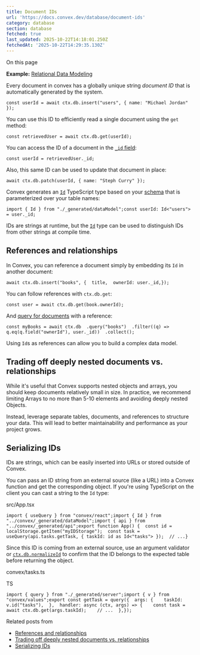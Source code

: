 ```yaml
---
title: Document IDs
url: 'https://docs.convex.dev/database/document-ids'
category: database
section: database
fetched: true
last_updated: 2025-10-22T14:18:01.250Z
fetchedAt: '2025-10-22T14:29:35.130Z'
---
```

On this page

**Example:** [Relational Data Modeling](https://github.com/get-convex/convex-demos/tree/main/relational-data-modeling)

Every document in convex has a globally unique string *document ID* that is automatically generated by the system.

```
const userId = await ctx.db.insert("users", { name: "Michael Jordan" });
```

You can use this ID to efficiently read a single document using the `get` method:

```
const retrievedUser = await ctx.db.get(userId);
```

You can access the ID of a document in the [`_id` field](/database/types#system-fields):

```
const userId = retrievedUser._id;
```

Also, this same ID can be used to update that document in place:

```
await ctx.db.patch(userId, { name: "Steph Curry" });
```

Convex generates an [`Id`](/generated-api/data-model#id) TypeScript type based on your [schema](/database/schemas) that is parameterized over your table names:

```
import { Id } from "./_generated/dataModel";const userId: Id<"users"> = user._id;
```

IDs are strings at runtime, but the [`Id`](/generated-api/data-model#id) type can be used to distinguish IDs from other strings at compile time.

## References and relationships[​](#references-and-relationships "Direct link to References and relationships")

In Convex, you can reference a document simply by embedding its `Id` in another document:

```
await ctx.db.insert("books", {  title,  ownerId: user._id,});
```

You can follow references with `ctx.db.get`:

```
const user = await ctx.db.get(book.ownerId);
```

And [query for documents](/database/reading-data/) with a reference:

```
const myBooks = await ctx.db  .query("books")  .filter((q) => q.eq(q.field("ownerId"), user._id))  .collect();
```

Using `Id`s as references can allow you to build a complex data model.

## Trading off deeply nested documents vs. relationships[​](#trading-off-deeply-nested-documents-vs-relationships "Direct link to Trading off deeply nested documents vs. relationships")

While it's useful that Convex supports nested objects and arrays, you should keep documents relatively small in size. In practice, we recommend limiting Arrays to no more than 5-10 elements and avoiding deeply nested Objects.

Instead, leverage separate tables, documents, and references to structure your data. This will lead to better maintainability and performance as your project grows.

## Serializing IDs[​](#serializing-ids "Direct link to Serializing IDs")

IDs are strings, which can be easily inserted into URLs or stored outside of Convex.

You can pass an ID string from an external source (like a URL) into a Convex function and get the corresponding object. If you're using TypeScript on the client you can cast a string to the `Id` type:

src/App.tsx

```
import { useQuery } from "convex/react";import { Id } from "../convex/_generated/dataModel";import { api } from "../convex/_generated/api";export function App() {  const id = localStorage.getItem("myIDStorage");  const task = useQuery(api.tasks.getTask, { taskId: id as Id<"tasks"> });  // ...}
```

Since this ID is coming from an external source, use an argument validator or [`ctx.db.normalizeId`](/api/interfaces/server.GenericDatabaseReader#normalizeid) to confirm that the ID belongs to the expected table before returning the object.

convex/tasks.ts

TS

```
import { query } from "./_generated/server";import { v } from "convex/values";export const getTask = query({  args: {    taskId: v.id("tasks"),  },  handler: async (ctx, args) => {    const task = await ctx.db.get(args.taskId);    // ...  },});
```

Related posts from [](https://stack.convex.dev/)

*   [References and relationships](#references-and-relationships)
*   [Trading off deeply nested documents vs. relationships](#trading-off-deeply-nested-documents-vs-relationships)
*   [Serializing IDs](#serializing-ids)
